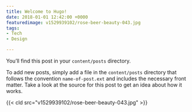 ```yaml
---
title: Welcome to Hugo!
date: 2018-01-01 12:42:00 +0000
featuredimage: v1529939102/rose-beer-beauty-043.jpg
tags:
- Tech
- Design

---
```

You’ll find this post in your `content/posts` directory.

To add new posts, simply add a file in the `content/posts` directory that follows the convention `name-of-post.ext` and includes the necessary front matter. Take a look at the source for this post to get an idea about how it works.

{{< cld src="v1529939102/rose-beer-beauty-043.jpg" >}}
